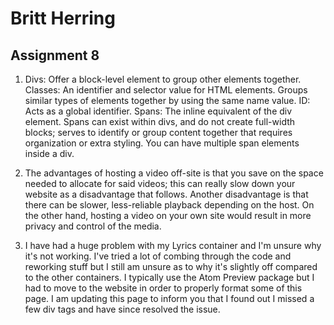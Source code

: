 # Britt Herring
## Assignment 8

1.  
    Divs: Offer a block-level element to group other elements together.
    Classes: An identifier and selector value for HTML elements. Groups similar types of elements together by using the same name value.
    ID: Acts as a global identifier.
    Spans: The inline equivalent of the div element. Spans can exist within divs, and do not create full-width blocks; serves to identify or group content together that requires organization or extra styling. You can have multiple span elements inside a div.

2. The advantages of hosting a video off-site is that you save on the space needed to allocate for said videos; this can really slow down your website as a disadvantage that follows. Another disadvantage is that there can be slower, less-reliable playback depending on the host. On the other hand, hosting a video on your own site would result in more privacy and control of the media.

3. I have had a huge problem with my Lyrics container and I'm unsure why it's not working. I've tried a lot of combing through the code and reworking stuff but I still am unsure as to why it's slightly off compared to the other containers. I typically use the Atom Preview package but I had to move to the website in order to properly format some of this page. I am updating this page to inform you that I found out I missed a few div tags and have since resolved the issue.
